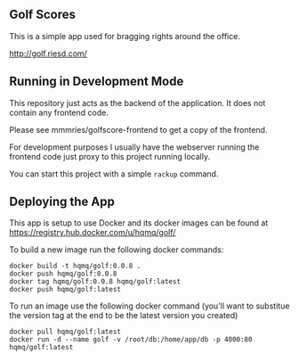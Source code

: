 ## Golf Scores
This is a simple app used for bragging rights around the office.

http://golf.riesd.com/

## Running in Development Mode
This repository just acts as the backend of the application. It does not contain any frontend code.

Please see mmmries/golfscore-frontend to get a copy of the frontend.

For development purposes I usually have the webserver running the frontend code just proxy to this project running locally.

You can start this project with a simple <code>rackup</code> command.

## Deploying the App
This app is setup to use Docker and its docker images can be found at https://registry.hub.docker.com/u/hqmq/golf/

To build a new image run the following docker commands:

```
docker build -t hqmq/golf:0.0.8 .
docker push hqmq/golf:0.0.8
docker tag hqmq/golf:0.0.8 hqmq/golf:latest
docker push hqmq/golf:latest
```

To run an image use the following docker command (you'll want to substitue the version tag at the end to be the latest version you created)
```
docker pull hqmq/golf:latest
docker run -d --name golf -v /root/db:/home/app/db -p 4000:80 hqmq/golf:latest
```
